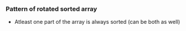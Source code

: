 ### Pattern of rotated sorted array

- Atleast one part of the array is always sorted (can be both as well)